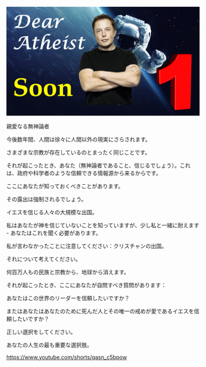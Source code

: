 ![Video cover image](../cover.jpg "cover photo")

親愛なる無神論者

今後数年間、人間は徐々に人間以外の現実にさらされます。

さまざまな宗教が存在しているのとまったく同じことです。

それが起こったとき、あなた（無神論者であること、信じるでしょう）。これは、政府や科学者のような信頼できる情報源から来るからです。

ここにあなたが知っておくべきことがあります。

その露出は強制されるでしょう。

イエスを信じる人々の大規模な出国。

私はあなたが神を信じていないことを知っていますが、少し私と一緒に耐えます - あなたはこれを聞く必要があります。

私が言わなかったことに注意してください：クリスチャンの出国。

それについて考えてください。

何百万人もの民族と宗教から、地球から消えます。

それが起こったとき、ここにあなたが自問すべき質問があります：

あなたはこの世界のリーダーを信頼したいですか？

またはあなたはあなたのために死んだ人とその唯一の戒めが愛であるイエスを信頼したいですか？

正しい選択をしてください。

あなたの人生の最も重要な選択肢。

https://www.youtube.com/shorts/qasn_c5bpow